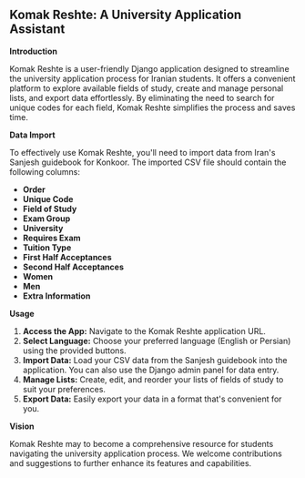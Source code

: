 ## Komak Reshte: A University Application Assistant

**Introduction**

Komak Reshte is a user-friendly Django application designed to streamline the university application process for Iranian students. It offers a convenient platform to explore available fields of study, create and manage personal lists, and export data effortlessly. By eliminating the need to search for unique codes for each field, Komak Reshte simplifies the process and saves time. 

**Data Import**

To effectively use Komak Reshte, you'll need to import data from Iran's Sanjesh guidebook for Konkoor. The imported CSV file should contain the following columns:

* **Order**
* **Unique Code**
* **Field of Study**
* **Exam Group**
* **University**
* **Requires Exam**
* **Tuition Type**
* **First Half Acceptances**
* **Second Half Acceptances**
* **Women**
* **Men**
* **Extra Information**

**Usage**

1. **Access the App:** Navigate to the Komak Reshte application URL.
2. **Select Language:** Choose your preferred language (English or Persian) using the provided buttons.
3. **Import Data:** Load your CSV data from the Sanjesh guidebook into the application. You can also use the Django admin panel for data entry.
4. **Manage Lists:** Create, edit, and reorder your lists of fields of study to suit your preferences.
5. **Export Data:** Easily export your data in a format that's convenient for you.

**Vision**

Komak Reshte may to become a comprehensive resource for students navigating the university application process. We welcome contributions and suggestions to further enhance its features and capabilities.
